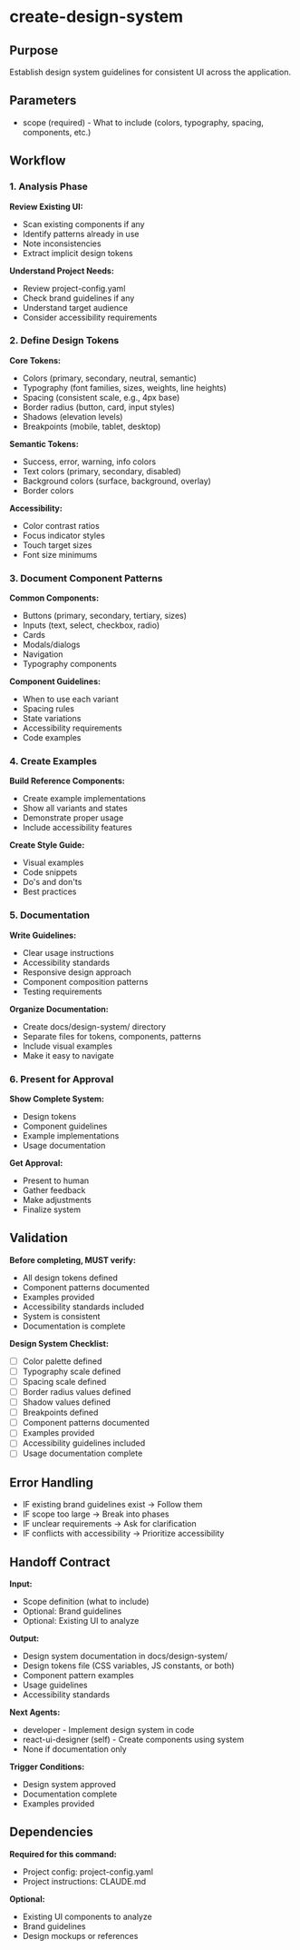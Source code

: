 # create-design-system

## Purpose
Establish design system guidelines for consistent UI across the application.

## Parameters
- scope (required) - What to include (colors, typography, spacing, components, etc.)

## Workflow

### 1. Analysis Phase

**Review Existing UI:**
- Scan existing components if any
- Identify patterns already in use
- Note inconsistencies
- Extract implicit design tokens

**Understand Project Needs:**
- Review project-config.yaml
- Check brand guidelines if any
- Understand target audience
- Consider accessibility requirements

### 2. Define Design Tokens

**Core Tokens:**
- Colors (primary, secondary, neutral, semantic)
- Typography (font families, sizes, weights, line heights)
- Spacing (consistent scale, e.g., 4px base)
- Border radius (button, card, input styles)
- Shadows (elevation levels)
- Breakpoints (mobile, tablet, desktop)

**Semantic Tokens:**
- Success, error, warning, info colors
- Text colors (primary, secondary, disabled)
- Background colors (surface, background, overlay)
- Border colors

**Accessibility:**
- Color contrast ratios
- Focus indicator styles
- Touch target sizes
- Font size minimums

### 3. Document Component Patterns

**Common Components:**
- Buttons (primary, secondary, tertiary, sizes)
- Inputs (text, select, checkbox, radio)
- Cards
- Modals/dialogs
- Navigation
- Typography components

**Component Guidelines:**
- When to use each variant
- Spacing rules
- State variations
- Accessibility requirements
- Code examples

### 4. Create Examples

**Build Reference Components:**
- Create example implementations
- Show all variants and states
- Demonstrate proper usage
- Include accessibility features

**Create Style Guide:**
- Visual examples
- Code snippets
- Do's and don'ts
- Best practices

### 5. Documentation

**Write Guidelines:**
- Clear usage instructions
- Accessibility standards
- Responsive design approach
- Component composition patterns
- Testing requirements

**Organize Documentation:**
- Create docs/design-system/ directory
- Separate files for tokens, components, patterns
- Include visual examples
- Make it easy to navigate

### 6. Present for Approval

**Show Complete System:**
- Design tokens
- Component guidelines
- Example implementations
- Usage documentation

**Get Approval:**
- Present to human
- Gather feedback
- Make adjustments
- Finalize system

## Validation

**Before completing, MUST verify:**
- All design tokens defined
- Component patterns documented
- Examples provided
- Accessibility standards included
- System is consistent
- Documentation is complete

**Design System Checklist:**
- [ ] Color palette defined
- [ ] Typography scale defined
- [ ] Spacing scale defined
- [ ] Border radius values defined
- [ ] Shadow values defined
- [ ] Breakpoints defined
- [ ] Component patterns documented
- [ ] Examples provided
- [ ] Accessibility guidelines included
- [ ] Usage documentation complete

## Error Handling

- IF existing brand guidelines exist → Follow them
- IF scope too large → Break into phases
- IF unclear requirements → Ask for clarification
- IF conflicts with accessibility → Prioritize accessibility

## Handoff Contract

**Input:**
- Scope definition (what to include)
- Optional: Brand guidelines
- Optional: Existing UI to analyze

**Output:**
- Design system documentation in docs/design-system/
- Design tokens file (CSS variables, JS constants, or both)
- Component pattern examples
- Usage guidelines
- Accessibility standards

**Next Agents:**
- developer - Implement design system in code
- react-ui-designer (self) - Create components using system
- None if documentation only

**Trigger Conditions:**
- Design system approved
- Documentation complete
- Examples provided

## Dependencies

**Required for this command:**
- Project config: project-config.yaml
- Project instructions: CLAUDE.md

**Optional:**
- Existing UI components to analyze
- Brand guidelines
- Design mockups or references
